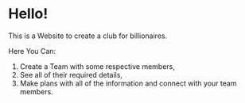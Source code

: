 # Hello!
This is a Website to create a club for billionaires.

Here You Can:
1. Create a Team with some respective members,
2. See all of their required details,
3. Make plans with all of the information and connect with your team members.
